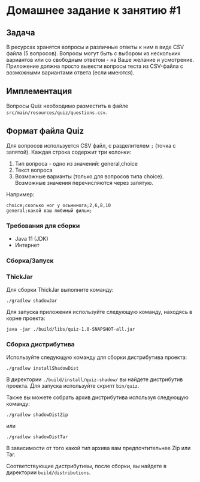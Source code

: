 # Домашнее задание к занятию #1

## Задача
В ресурсах хранятся вопросы и различные ответы к ним в виде CSV файла (5 вопросов).
Вопросы могут быть с выбором из нескольких вариантов или со свободным ответом - на Ваше желание и усмотрение.
Приложение должна просто вывести вопросы теста из CSV-файла с возможными вариантами ответа (если имеются).

## Имплементация

Вопросы Quiz необходимо разместить в файле `src/main/resources/quiz/questions.csv`.

## Формат файла Quiz

Для вопросов используется CSV файл, c разделителем `;` (точка с запятой).
Каждая строка содержит три колонки:

1. Тип вопроса - одно из значений: general,choice
2. Текст вопроса
3. Возможные варианты (только для вопросов типа choice). Возможные значения перечисляются через запятую. 

Например:

```csv
choice;сколько ног у осьминога;2,6,8,10
general;какой ваш любимый фильм;
```


### Требования для сборки

- Java 11 (JDK)
- Интернет

### Сборка/Запуск

### ThickJar

Для сборки ThickJar выполните команду:

```shell
./gradlew shadowJar
```

Для запуска приложения используйте следующую команду, находясь в корне проекта:

```shell
java -jar ./build/libs/quiz-1.0-SNAPSHOT-all.jar
```

### Сборка дистрибутива

Используйте следующую команду для сборки дистрибутива проекта:

```shell
./gradlew installShadowDist
```

В директории `./build/install/quiz-shadow/` вы найдете дистрибутив проекта. 
Для запуска используйте скрипт `bin/quiz`.

Также вы можете собрать архив дистрибутива используя следующую команду:

```shell
./gradlew shadowDistZip
```
или
```shell
./gradlew shadowDistTar
```
В зависимости от того какой тип архива вам предпочтительнее Zip или Tar.

Соответствующие дистрибутивы, после сборки, вы найдете в директории `build/distributions`.


